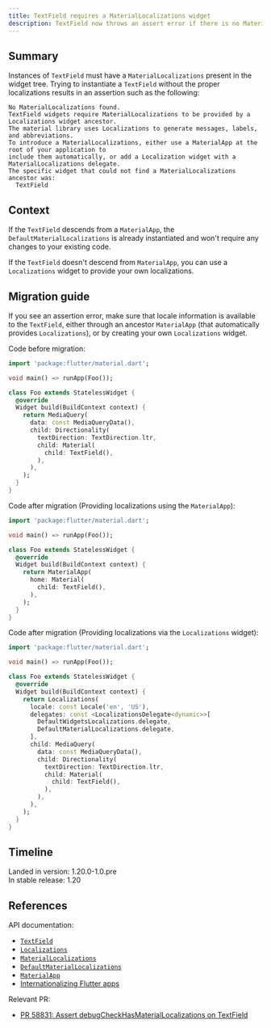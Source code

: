```yaml
---
title: TextField requires a MaterialLocalizations widget
description: TextField now throws an assert error if there is no MaterialLocalizations widget in the widget tree.
---
```


## Summary

Instances of `TextField` must have a `MaterialLocalizations` present in the widget tree.
Trying to instantiate a `TextField` without the proper localizations results in an assertion such
as the following:

```
No MaterialLocalizations found.
TextField widgets require MaterialLocalizations to be provided by a Localizations widget ancestor.
The material library uses Localizations to generate messages, labels, and abbreviations.
To introduce a MaterialLocalizations, either use a MaterialApp at the root of your application to
include them automatically, or add a Localization widget with a MaterialLocalizations delegate.
The specific widget that could not find a MaterialLocalizations ancestor was:
  TextField
```

## Context

If the `TextField` descends from a `MaterialApp`, the
`DefaultMaterialLocalizations` is already instantiated
and won't require any changes to your existing code.

If the `TextField` doesn't descend from `MaterialApp`,
you can use a `Localizations` widget to
provide your own localizations.

## Migration guide

If you see an assertion error, make sure that locale information is available to the `TextField`,
either through an ancestor `MaterialApp` (that automatically provides `Localizations`), or by
creating your own `Localizations` widget.

Code before migration:

```dart
import 'package:flutter/material.dart';

void main() => runApp(Foo());

class Foo extends StatelessWidget {
  @override
  Widget build(BuildContext context) {
    return MediaQuery(
      data: const MediaQueryData(),
      child: Directionality(
        textDirection: TextDirection.ltr,
        child: Material(
          child: TextField(),
        ),
      ),
    );
  }
}
```

Code after migration (Providing localizations using the `MaterialApp`):

```dart
import 'package:flutter/material.dart';

void main() => runApp(Foo());

class Foo extends StatelessWidget {
  @override
  Widget build(BuildContext context) {
    return MaterialApp(
      home: Material(
        child: TextField(),
      ),
    );
  }
}
```

Code after migration (Providing localizations via the `Localizations` widget):

```dart
import 'package:flutter/material.dart';

void main() => runApp(Foo());

class Foo extends StatelessWidget {
  @override
  Widget build(BuildContext context) {
    return Localizations(
      locale: const Locale('en', 'US'),
      delegates: const <LocalizationsDelegate<dynamic>>[
        DefaultWidgetsLocalizations.delegate,
        DefaultMaterialLocalizations.delegate,
      ],
      child: MediaQuery(
        data: const MediaQueryData(),
        child: Directionality(
          textDirection: TextDirection.ltr,
          child: Material(
            child: TextField(),
          ),
        ),
      ),
    );
  }
}
```

## Timeline

Landed in version: 1.20.0-1.0.pre<br>
In stable release: 1.20

## References

API documentation:
* [`TextField`][]
* [`Localizations`][]
* [`MaterialLocalizations`][]
* [`DefaultMaterialLocalizations`][]
* [`MaterialApp`][]
* [Internationalizing Flutter apps][]


Relevant PR:
* [PR 58831: Assert debugCheckHasMaterialLocalizations on TextField][]

[`TextField`]: {{site.api}}/flutter/material/TextField-class.html
[`Localizations`]: {{site.api}}/flutter/widgets/Localizations-class.html
[`MaterialLocalizations`]: {{site.api}}/flutter/material/MaterialLocalizations-class.html
[`DefaultMaterialLocalizations`]: {{site.api}}/flutter/material/DefaultMaterialLocalizations-class.html
[`MaterialApp`]: {{site.api}}/flutter/material/MaterialApp-class.html
[Internationalizing Flutter apps]: {{site.url}}/development/accessibility-and-localization/internationalization
[PR 58831: Assert debugCheckHasMaterialLocalizations on TextField]: {{site.repo.flutter}}/pull/58831
